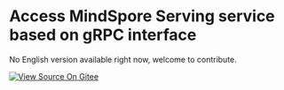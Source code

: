 # Access MindSpore Serving service based on gRPC interface

No English version available right now, welcome to contribute.

[![View Source On Gitee](_static/logo_source.png)](https://gitee.com/mindspore/docs/blob/r1.1/tutorials/inference/source_en/serving_grpc.md)
